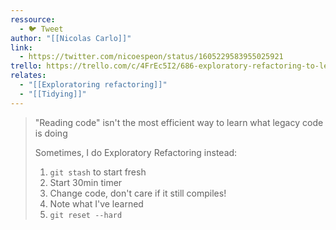 ```yaml
---
ressource:
  - 🐦 Tweet
author: "[[Nicolas Carlo]]"
link:
  - https://twitter.com/nicoespeon/status/1605229583955025921
trello: https://trello.com/c/4FrEc5I2/686-exploratory-refactoring-to-learn-what-legacy-code-is-doing
relates:
  - "[[Exploratoring refactoring]]"
  - "[[Tidying]]"
---
```

> "Reading code" isn't the most efficient way to learn what legacy code is doing
> 
> Sometimes, I do Exploratory Refactoring instead:
> 
> 1. `git stash` to start fresh
> 2. Start 30min timer
> 3. Change code, don't care if it still compiles!
> 4. Note what I've learned
> 5. `git reset --hard`